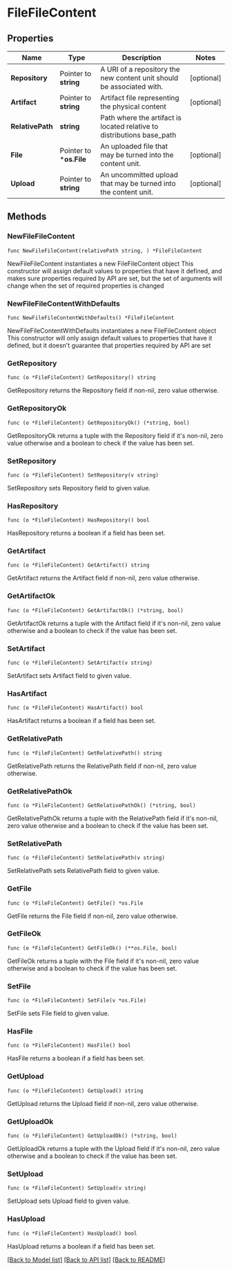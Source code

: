 # FileFileContent

## Properties

Name | Type | Description | Notes
------------ | ------------- | ------------- | -------------
**Repository** | Pointer to **string** | A URI of a repository the new content unit should be associated with. | [optional] 
**Artifact** | Pointer to **string** | Artifact file representing the physical content | [optional] 
**RelativePath** | **string** | Path where the artifact is located relative to distributions base_path | 
**File** | Pointer to ***os.File** | An uploaded file that may be turned into the content unit. | [optional] 
**Upload** | Pointer to **string** | An uncommitted upload that may be turned into the content unit. | [optional] 

## Methods

### NewFileFileContent

`func NewFileFileContent(relativePath string, ) *FileFileContent`

NewFileFileContent instantiates a new FileFileContent object
This constructor will assign default values to properties that have it defined,
and makes sure properties required by API are set, but the set of arguments
will change when the set of required properties is changed

### NewFileFileContentWithDefaults

`func NewFileFileContentWithDefaults() *FileFileContent`

NewFileFileContentWithDefaults instantiates a new FileFileContent object
This constructor will only assign default values to properties that have it defined,
but it doesn't guarantee that properties required by API are set

### GetRepository

`func (o *FileFileContent) GetRepository() string`

GetRepository returns the Repository field if non-nil, zero value otherwise.

### GetRepositoryOk

`func (o *FileFileContent) GetRepositoryOk() (*string, bool)`

GetRepositoryOk returns a tuple with the Repository field if it's non-nil, zero value otherwise
and a boolean to check if the value has been set.

### SetRepository

`func (o *FileFileContent) SetRepository(v string)`

SetRepository sets Repository field to given value.

### HasRepository

`func (o *FileFileContent) HasRepository() bool`

HasRepository returns a boolean if a field has been set.

### GetArtifact

`func (o *FileFileContent) GetArtifact() string`

GetArtifact returns the Artifact field if non-nil, zero value otherwise.

### GetArtifactOk

`func (o *FileFileContent) GetArtifactOk() (*string, bool)`

GetArtifactOk returns a tuple with the Artifact field if it's non-nil, zero value otherwise
and a boolean to check if the value has been set.

### SetArtifact

`func (o *FileFileContent) SetArtifact(v string)`

SetArtifact sets Artifact field to given value.

### HasArtifact

`func (o *FileFileContent) HasArtifact() bool`

HasArtifact returns a boolean if a field has been set.

### GetRelativePath

`func (o *FileFileContent) GetRelativePath() string`

GetRelativePath returns the RelativePath field if non-nil, zero value otherwise.

### GetRelativePathOk

`func (o *FileFileContent) GetRelativePathOk() (*string, bool)`

GetRelativePathOk returns a tuple with the RelativePath field if it's non-nil, zero value otherwise
and a boolean to check if the value has been set.

### SetRelativePath

`func (o *FileFileContent) SetRelativePath(v string)`

SetRelativePath sets RelativePath field to given value.


### GetFile

`func (o *FileFileContent) GetFile() *os.File`

GetFile returns the File field if non-nil, zero value otherwise.

### GetFileOk

`func (o *FileFileContent) GetFileOk() (**os.File, bool)`

GetFileOk returns a tuple with the File field if it's non-nil, zero value otherwise
and a boolean to check if the value has been set.

### SetFile

`func (o *FileFileContent) SetFile(v *os.File)`

SetFile sets File field to given value.

### HasFile

`func (o *FileFileContent) HasFile() bool`

HasFile returns a boolean if a field has been set.

### GetUpload

`func (o *FileFileContent) GetUpload() string`

GetUpload returns the Upload field if non-nil, zero value otherwise.

### GetUploadOk

`func (o *FileFileContent) GetUploadOk() (*string, bool)`

GetUploadOk returns a tuple with the Upload field if it's non-nil, zero value otherwise
and a boolean to check if the value has been set.

### SetUpload

`func (o *FileFileContent) SetUpload(v string)`

SetUpload sets Upload field to given value.

### HasUpload

`func (o *FileFileContent) HasUpload() bool`

HasUpload returns a boolean if a field has been set.


[[Back to Model list]](../README.md#documentation-for-models) [[Back to API list]](../README.md#documentation-for-api-endpoints) [[Back to README]](../README.md)


